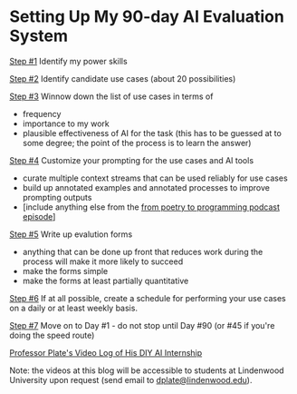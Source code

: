 # Setting Up My 90-day AI Evaluation System

[Step #1](plan/step-1.md)
Identify my power skills

[Step #2](plan/step-2.md)
Identify candidate use cases (about 20 possibilities)

[Step #3](plan/step-3.md)
Winnow down the list of use cases in terms of
- frequency
- importance to my work
- plausible effectiveness of AI for the task (this has to be guessed at to some degree; the point of the process is to learn the answer)

[Step #4](plan/step-4.md)
Customize your prompting for the use cases and AI tools
- curate multiple context streams that can be used reliably for use cases
- build up annotated examples and annotated processes to improve prompting outputs
- [include anything else from the [from poetry to programming podcast episode](https://www.youtube.com/watch?v=wjaSyLHOUb0)]

[Step #5](plan/step-5.md)
Write up evalution forms
- anything that can be done up front that reduces work during the process will make it more likely to succeed
- make the forms simple
- make the forms at least partially quantitative

[Step #6](plan/step-6.md)
If at all possible, create a schedule for performing your use cases on a daily or at least weekly basis.

[Step #7](days/day1.md)
Move on to Day #1 - do not stop until Day #90 (or #45 if you're doing the speed route)

[Professor Plate's Video Log of His DIY AI Internship](day-by-day.md)

Note: the videos at this blog will be accessible to students at Lindenwood University upon request (send email to dplate@lindenwood.edu).
